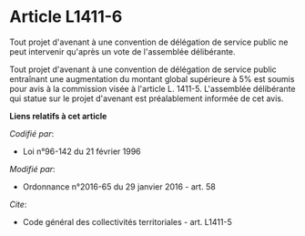 # Article L1411-6

Tout projet d'avenant à une convention de délégation de service public ne peut intervenir qu'après un vote de l'assemblée
délibérante. 

Tout projet d'avenant à une convention de délégation de service public entraînant une augmentation du montant global
supérieure à 5% est soumis pour avis à la commission visée à l'article L. 1411-5. L'assemblée délibérante qui statue sur le
projet d'avenant est préalablement informée de cet avis.

**Liens relatifs à cet article**

_Codifié par_:

  - Loi n°96-142 du 21 février 1996

_Modifié par_:

  - Ordonnance n°2016-65 du 29 janvier 2016 - art. 58

_Cite_:

  - Code général des collectivités territoriales - art. L1411-5
